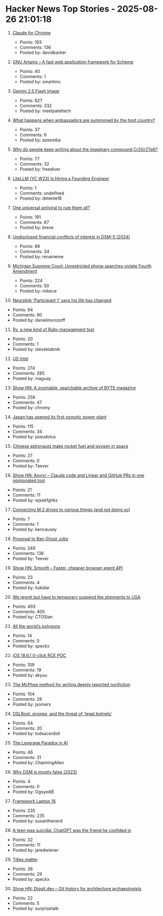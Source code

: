 # Hacker News Top Stories - 2025-08-26 21:01:18

1. [Claude for Chrome](https://www.anthropic.com/news/claude-for-chrome)
   - Points: 193
   - Comments: 136
   - Posted by: davidbarker

2. [GNU Artanis – A fast web application framework for Scheme](https://artanis.dev/index.html)
   - Points: 40
   - Comments: 1
   - Posted by: smartmic

3. [Gemini 2.5 Flash Image](https://developers.googleblog.com/en/introducing-gemini-2-5-flash-image/)
   - Points: 627
   - Comments: 332
   - Posted by: meetpateltech

4. [What happens when ambassadors are summoned by the host country?](https://politics.stackexchange.com/questions/93401/what-happens-when-ambassadors-are-summoned-by-the-foreign-ministry-of-their-host)
   - Points: 37
   - Comments: 6
   - Posted by: azeemba

5. [Why do people keep writing about the imaginary compound Cr2Gr2Te6?](https://www.righto.com/2025/08/Cr2Ge2Te6-not-Cr2Gr2Te6.html)
   - Points: 77
   - Comments: 32
   - Posted by: freediver

6. [LiteLLM (YC W23) Is Hiring a Founding Engineer](https://www.ycombinator.com/companies/litellm/jobs/6uvoBp3-founding-backend-engineer)
   - Points: 1
   - Comments: undefined
   - Posted by: detente18

7. [One universal antiviral to rule them all?](https://www.cuimc.columbia.edu/news/one-universal-antiviral-rule-them-all)
   - Points: 191
   - Comments: 67
   - Posted by: breve

8. [Undisclosed financial conflicts of interest in DSM-5 (2024)](https://www.bmj.com/content/384/bmj-2023-076902)
   - Points: 89
   - Comments: 34
   - Posted by: renameme

9. [Michigan Supreme Court: Unrestricted phone searches violate Fourth Amendment](https://reclaimthenet.org/michigan-supreme-court-rules-phone-search-warrants-must-be-specific)
   - Points: 224
   - Comments: 50
   - Posted by: mikece

10. [Neuralink 'Participant 1' says his life has changed](https://fortune.com/2025/08/23/neuralink-participant-1-noland-arbaugh-18-months-post-surgery-life-changed-elon-musk/)
   - Points: 94
   - Comments: 90
   - Posted by: danielmorozoff

11. [Rv, a new kind of Ruby management tool](https://andre.arko.net/2025/08/25/rv-a-new-kind-of-ruby-management-tool/)
   - Points: 20
   - Comments: 1
   - Posted by: steveklabnik

12. [US Intel](https://stratechery.com/2025/u-s-intel/)
   - Points: 274
   - Comments: 285
   - Posted by: maguay

13. [Show HN: A zoomable, searchable archive of BYTE magazine](https://byte.tsundoku.io)
   - Points: 258
   - Comments: 47
   - Posted by: chromy

14. [Japan has opened its first osmotic power plant](https://www.theguardian.com/world/2025/aug/25/japan-osmotic-power-plant-fukuoka)
   - Points: 115
   - Comments: 34
   - Posted by: pseudolus

15. [Chinese astronauts make rocket fuel and oxygen in space](https://www.livescience.com/space/space-exploration/chinese-astronauts-make-rocket-fuel-and-oxygen-in-space-using-1st-of-its-kind-artificial-photosynthesis)
   - Points: 27
   - Comments: 0
   - Posted by: Teever

16. [Show HN: Async – Claude code and Linear and GitHub PRs in one opinionated tool](https://github.com/bkdevs/async-server)
   - Points: 21
   - Comments: 11
   - Posted by: wjsekfghks

17. [Connecting M.2 drives to various things (and not doing so)](https://utcc.utoronto.ca/~cks/space/blog/tech/M2ToVariousThings)
   - Points: 7
   - Comments: 1
   - Posted by: kencausey

18. [Proposal to Ban Ghost Jobs](https://www.cnbc.com/2025/08/25/tech-worker-was-frustrated-with-ghost-jobs-now-hes-trying-to-pass-a-national-ban.html)
   - Points: 240
   - Comments: 138
   - Posted by: Teever

19. [Show HN: Smooth – Faster, cheaper browser agent API](https://www.smooth.sh/)
   - Points: 23
   - Comments: 4
   - Posted by: liukidar

20. [We regret but have to temporary suspend the shipments to USA](https://olimex.wordpress.com/2025/08/26/we-regret-but-have-to-temporary-suspend-the-shipments-to-usa/)
   - Points: 493
   - Comments: 405
   - Posted by: CTOSian

21. [All the world’s polygons](https://www.sum.si/journal-articles/all-the-worlds-polygons)
   - Points: 14
   - Comments: 0
   - Posted by: speckx

22. [iOS 18.6.1 0-click RCE POC](https://github.com/b1n4r1b01/n-days/blob/main/CVE-2025-43300.md)
   - Points: 109
   - Comments: 19
   - Posted by: akyuu

23. [The McPhee method for writing deeply reported nonfiction](https://jsomers.net/blog/the-mcphee-method)
   - Points: 104
   - Comments: 28
   - Posted by: jsomers

24. [DSLRoot, proxies, and the threat of 'legal botnets'](https://krebsonsecurity.com/2025/08/dslroot-proxies-and-the-threat-of-legal-botnets/)
   - Points: 64
   - Comments: 20
   - Posted by: todsacerdoti

25. [The Leverage Paradox in AI](https://www.indiehackers.com/post/lifestyle/the-leverage-paradox-ksRiX6y6W7NzfBE57dzt)
   - Points: 46
   - Comments: 31
   - Posted by: ChanningAllen

26. [Why DSM is mostly false (2023)](https://ghaemi.substack.com/p/why-dsm-is-mostly-false)
   - Points: 4
   - Comments: 0
   - Posted by: OgsyedIE

27. [Framework Laptop 16](https://frame.work/ro/en/laptop16?tab=whats-new)
   - Points: 235
   - Comments: 235
   - Posted by: susanthenerd

28. [A teen was suicidal. ChatGPT was the friend he confided in](https://www.nytimes.com/2025/08/26/technology/chatgpt-openai-suicide.html)
   - Points: 32
   - Comments: 11
   - Posted by: jaredwiener

29. [Titles matter](https://joshcollinsworth.com/blog/titles-matter)
   - Points: 38
   - Comments: 29
   - Posted by: speckx

30. [Show HN: Diggit.dev – Git history for architecture archaeologists](https://diggit.dev)
   - Points: 22
   - Comments: 5
   - Posted by: surprisetalk

